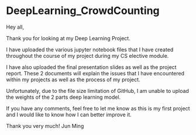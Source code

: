 # DeepLearning_CrowdCounting

Hey all,

Thank you for looking at my Deep Learning Project.

I have uploaded the various jupyter notebook files that I have created throughout the course of my project during my CS elective module.

I have also uploaded the final presentation slides as well as the project report. These 2 documents will explain the issues that I have encountered within my projects as well as 
the process of my project.

Unfortunately, due to the file size limitation of GitHub, I am unable to upload the weights of the 2 parts deep learning model.

If you have any comments, feel free to let me know as this is my first project and I would like to know how I can better improve it.

Thank you very much!
Jun Ming
